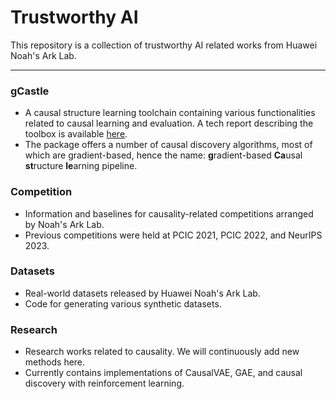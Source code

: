 # Trustworthy AI

This repository is a collection of trustworthy AI related works from Huawei Noah's Ark Lab.  

---

### gCastle

- A causal structure learning toolchain containing various functionalities related to causal learning and evaluation. A tech report describing the toolbox is available [here](https://arxiv.org/abs/2111.15155).
- The package offers a number of causal discovery algorithms, most of which are gradient-based, hence the name: **g**radient-based **Ca**usal **st**ructure **le**arning pipeline.

### Competition

- Information and baselines for causality-related competitions arranged by Noah's Ark Lab.
- Previous competitions were held at PCIC 2021, PCIC 2022, and NeurIPS 2023.

### Datasets

- Real-world datasets released by Huawei Noah's Ark Lab.
- Code for generating various synthetic datasets.

### Research 
 
- Research works related to causality. We will continuously add new methods here.
- Currently contains implementations of CausalVAE, GAE, and causal discovery with reinforcement learning.
